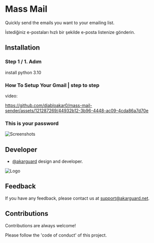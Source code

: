 # Mass Mail

Quickly send the emails you want to your emailing list.

İstediğiniz e-postaları hızlı bir şekilde e-posta listenize gönderin.

## Installation

### Step 1 / 1. Adım

install python 3.10

### How To Setup Your Gmail | step to step
video:


https://github.com/diabloakar0/mass-mail-sender/assets/121287269/44932b12-3b96-4448-ac09-4cda86a7d70e



### This is your password
![Screenshots](https://cdn.discordapp.com/attachments/1061610902207615047/1114865250886500442/image.png)



## Developer

- [@akarguard](https://www.github.com/akarguard) design and developer.

  
![Logo](https://media.discordapp.net/attachments/1031646083539021847/1037499672610222130/hero-logo.png)

    
## Feedback

If you have any feedback, please contact us at support@akarguard.net.
  
## Contributions

Contributions are always welcome!

Please follow the 'code of conduct' of this project.

